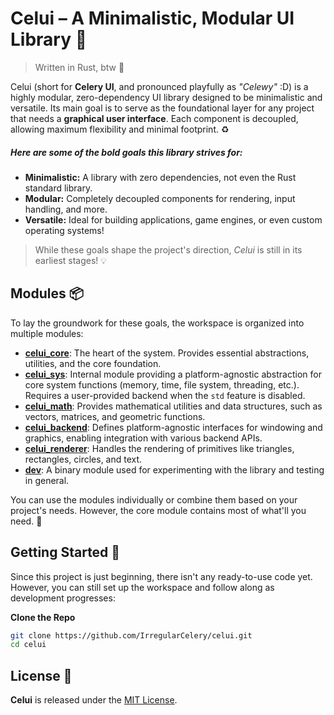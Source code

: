 # Celui – A Minimalistic, Modular UI Library 🌱

> Written in Rust, btw 🦀

Celui (short for **Celery UI**, and pronounced playfully as _"Celewy"_ :D) is a highly modular, zero-dependency UI library designed to be minimalistic and versatile. Its main goal is to serve as the foundational layer for any project that needs a **graphical user interface**. Each component is decoupled, allowing maximum flexibility and minimal footprint. ♻️

##### Here are some of the bold goals this library strives for:

- **Minimalistic:** A library with zero dependencies, not even the Rust standard library.
- **Modular:** Completely decoupled components for rendering, input handling, and more.
- **Versatile:** Ideal for building applications, game engines, or even custom operating systems!

> While these goals shape the project's direction, _Celui_ is still in its earliest stages! 💡

## Modules 📦

To lay the groundwork for these goals, the workspace is organized into multiple modules:

- **[celui_core](/modules/celui_core/)**: The heart of the system. Provides essential abstractions, utilities, and the core foundation.
- **[celui_sys](/modules/celui_sys/)**: Internal module providing a platform-agnostic abstraction for core system functions (memory, time, file system, threading, etc.). Requires a user-provided backend when the `std` feature is disabled.
- **[celui_math](/modules/celui_math/)**: Provides mathematical utilities and data structures, such as vectors, matrices, and geometric functions.
- **[celui_backend](/modules/celui_backend/)**: Defines platform-agnostic interfaces for windowing and graphics, enabling integration with various backend APIs.
- **[celui_renderer](/modules/celui_renderer/)**: Handles the rendering of primitives like triangles, rectangles, circles, and text.
- **[dev](/modules/dev/)**: A binary module used for experimenting with the library and testing in general.

You can use the modules individually or combine them based on your project's needs. However, the core module contains most of what'll you need. 🧩

## Getting Started 🏁

Since this project is just beginning, there isn't any ready-to-use code yet. However, you can still set up the workspace and follow along as development progresses:

**Clone the Repo**

```bash
git clone https://github.com/IrregularCelery/celui.git
cd celui
```

## License 📜

**Celui** is released under the [MIT License](/LICENSE).
